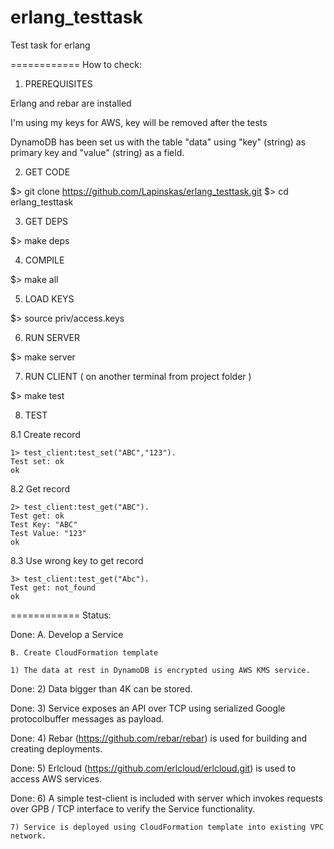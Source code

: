 # erlang_testtask
Test task for erlang

============
How to check:

1. PREREQUISITES

Erlang and rebar are installed

I'm using my keys for AWS, key will be removed after the tests

DynamoDB has been set us with the table "data" using "key" (string) as primary key and "value" (string) as a field.

2. GET CODE

$> git clone https://github.com/Lapinskas/erlang_testtask.git
$> cd erlang_testtask

3. GET DEPS

$> make deps

4. COMPILE

$> make all

5. LOAD KEYS

$> source priv/access.keys

6. RUN SERVER

$> make server

7. RUN CLIENT
( on another terminal from project folder )

$> make test

8. TEST

8.1 Create record

    1> test_client:test_set("ABC","123").
    Test set: ok
    ok
    
8.2 Get record

    2> test_client:test_get("ABC").      
    Test get: ok
    Test Key: "ABC"
    Test Value: "123"
    ok

8.3 Use wrong key to get record
    
    3> test_client:test_get("Abc").
    Test get: not_found
    ok


============
Status:

Done:	A. Develop a Service 

	B. Create CloudFormation template 
	
	1) The data at rest in DynamoDB is encrypted using AWS KMS service.
	
Done:	2) Data bigger than 4K can be stored.
	
Done:	3) Service exposes an API over TCP using serialized Google protocolbuffer messages as payload.

Done:	4) Rebar (https://github.com/rebar/rebar) is used for building and creating deployments.

Done:	5) Erlcloud (https://github.com/erlcloud/erlcloud.git) is used to access AWS services.
	
Done:	6) A simple test-client is included with server which invokes requests over GPB / TCP interface to verify the Service functionality.

	7) Service is deployed using CloudFormation template into existing VPC network.
	
	
